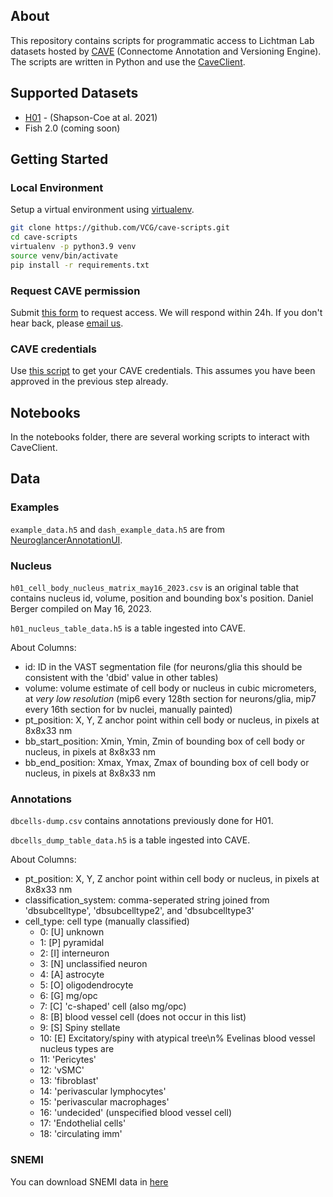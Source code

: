 ## About

This repository contains scripts for programmatic access to Lichtman Lab datasets hosted by [CAVE](https://www.ncbi.nlm.nih.gov/pmc/articles/PMC10402030/) (Connectome Annotation and Versioning Engine). The scripts are written in Python and use the [CaveClient](https://caveclient.readthedocs.io/en/latest/?badge=latest). 

## Supported Datasets

* [H01](https://h01-release.storage.googleapis.com/proofreading.html) - (Shapson-Coe at al. 2021)
* Fish 2.0 (coming soon)

## Getting Started

### Local Environment

Setup a virtual environment using [virtualenv](https://virtualenv.pypa.io/en/latest/).

```bash
git clone https://github.com/VCG/cave-scripts.git
cd cave-scripts
virtualenv -p python3.9 venv
source venv/bin/activate
pip install -r requirements.txt
```

### Request CAVE permission

Submit [this form](https://forms.gle/tpbndoL1J6xB47KQ9) to request access. We will respond within 24h. If you don't hear back, please [email us](mailto:jinhanchoi@g.harvard.edu).

### CAVE credentials

Use [this script](https://github.com/VCG/cave-scripts/blob/master/notebooks/CAVEsetup.ipynb) to get your CAVE credentials. This assumes you have been approved in the previous step already.

## Notebooks

In the notebooks folder, there are several working scripts to interact with CaveClient.

## Data

### Examples

`example_data.h5` and `dash_example_data.h5` are from [NeuroglancerAnnotationUI](https://github.com/seung-lab/NeuroglancerAnnotationUI/tree/master/examples).

### Nucleus

`h01_cell_body_nucleus_matrix_may16_2023.csv` is an original table that contains nucleus id, volume, position and bounding box's position. Daniel Berger compiled on May 16, 2023.

`h01_nucleus_table_data.h5` is a table ingested into CAVE.

About Columns:

* id: ID in the VAST segmentation file (for neurons/glia this should be consistent with the 'dbid' value in other tables)
* volume: volume estimate of cell body or nucleus in cubic micrometers, at _very low resolution_ (mip6 every 128th section for neurons/glia, mip7 every 16th section for bv nuclei, manually painted)
* pt_position: X, Y, Z anchor point within cell body or nucleus, in pixels at 8x8x33 nm
* bb_start_position: Xmin, Ymin, Zmin of bounding box of cell body or nucleus, in pixels at 8x8x33 nm
* bb_end_position: Xmax, Ymax, Zmax of bounding box of cell body or nucleus, in pixels at 8x8x33 nm

### Annotations

`dbcells-dump.csv` contains annotations previously done for H01.

`dbcells_dump_table_data.h5` is a table ingested into CAVE.

About Columns:

* pt_position: X, Y, Z anchor point within cell body or nucleus, in pixels at 8x8x33 nm
* classification_system: comma-seperated string joined from 'dbsubcelltype', 'dbsubcelltype2', and 'dbsubcelltype3'
* cell_type: cell type (manually classified)
  + 0: [U] unknown
  + 1: [P] pyramidal
  + 2: [I] interneuron
  + 3: [N] unclassified neuron
  + 4: [A] astrocyte
  + 5: [O] oligodendrocyte
  + 6: [G] mg/opc
  + 7: [C] 'c-shaped' cell (also mg/opc)
  + 8: [B] blood vessel cell (does not occur in this list)
  + 9: [S] Spiny stellate
  + 10: [E] Excitatory/spiny with atypical tree\n% Evelinas blood vessel nucleus types are
  + 11: 'Pericytes'
  + 12: 'vSMC'
  + 13: 'fibroblast'
  + 14: 'perivascular lymphocytes'
  + 15: 'perivascular macrophages'
  + 16: 'undecided' (unspecified blood vessel cell)
  + 17: 'Endothelial cells'
  + 18: 'circulating imm'

### SNEMI

You can download SNEMI data in [here](http://rhoana.rc.fas.harvard.edu/dataset/snemi.zip)
